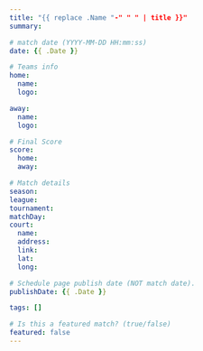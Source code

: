 ```yaml
---
title: "{{ replace .Name "-" " " | title }}"
summary:

# match date (YYYY-MM-DD HH:mm:ss)
date: {{ .Date }}

# Teams info
home:
  name:
  logo:

away:
  name:
  logo:

# Final Score
score:
  home:
  away:

# Match details
season:
league:
tournament:
matchDay:
court:
  name:
  address:
  link:
  lat:
  long:

# Schedule page publish date (NOT match date).
publishDate: {{ .Date }}

tags: []

# Is this a featured match? (true/false)
featured: false
---
```

